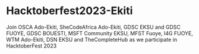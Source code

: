 # Hacktoberfest2023-Ekiti
Join OSCA Ado-Ekiti, SheCodeAfrica Ado-Ekiti, GDSC EKSU and GDSC FUOYE, GDSC BOUESTI, MSFT Community EKSU, MFST Fuoye, I4G FUOYE, WTM Ado-Ekiti, DSN EKSU and TheCompleteHub as we participate in HacktoberFest 2023
